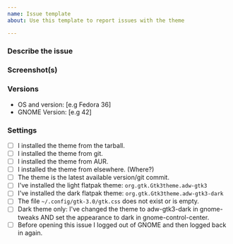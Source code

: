 ```yaml
---
name: Issue template
about: Use this template to report issues with the theme

---
```


<!-- Please follow this template when submitting your issue -->

### Describe the issue

<!-- Be as clear as possible: nobody can read mind, and nobody is looking at your issue over your shoulder. -->

### Screenshot(s)

<!-- Screenshot(s) for difficult to describe visual issues. -->

### Versions

- OS and version: [e.g Fedora 36]
- GNOME Version: [e.g 42]

<!-- If the issue is with an application, include version and if it's installed as a flatpak or not. -->

### Settings

<!-- Fill in the brackets [ ] with an x if it's correct [x] -->

- [ ] I installed the theme from the tarball.
- [ ] I installed the theme from git.
- [ ] I installed the theme from AUR.
- [ ] I installed the theme from elsewhere. (Where?)
- [ ] The theme is the latest available version/git commit.
- [ ] I've installed the light flatpak theme: `org.gtk.Gtk3theme.adw-gtk3`
- [ ] I've installed the dark flatpak theme: `org.gtk.Gtk3theme.adw-gtk3-dark`
- [ ] The file `~/.config/gtk-3.0/gtk.css` does not exist or is empty.
- [ ] Dark theme only: I've changed the theme to adw-gtk3-dark in gnome-tweaks AND set the appearance to dark in gnome-control-center.
- [ ] Before opening this issue I logged out of GNOME and then logged back in again.
